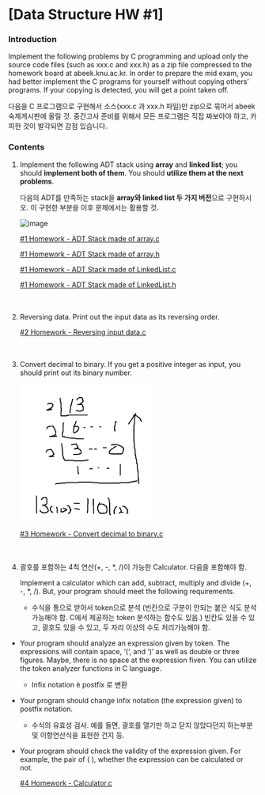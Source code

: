 # [Data Structure HW #1]

### Introduction

Implement the following problems by C programming and upload only the source code files (such as xxx.c and xxx.h) as a zip file compressed to the homework board at abeek.knu.ac.kr. In order to prepare the mid exam, you had better implement the C programs for yourself without copying others’ programs. If your copying is detected, you will get a point taken off.  

다음을 C 프로그램으로 구현해서 소스(xxx.c 과 xxx.h 파일)만 zip으로 묶어서 abeek 숙제게시판에 올릴 것. 중간고사 준비를 위해서 모든 프로그램은 직접 짜보아야 하고, 카피한 것이 발각되면 감점 있습니다.  

  

### Contents

1. Implement the following ADT stack using **array** and **linked list**; you should **implement both of them**. You should **utilize them at the next problems**. 

   다음의 ADT를 만족하는 stack을 **array와 linked list 두 가지 버전**으로 구현하시오. 이 구현한 부분을 이후 문제에서는 활용할 것.

   ![image](https://user-images.githubusercontent.com/48755377/66322819-ae7a6d00-e95d-11e9-920c-ce6d05e354b0.png)  

   [#1 Homework - ADT Stack made of array.c ](ArrayStack.c)  

   [#1 Homework - ADT Stack made of array.h](ArrayStack.h)  

   [#1 Homework - ADT Stack made of LinkedList.c ](LinkedStack.c)  

   [#1 Homework - ADT Stack made of LinkedList.h](LinkedStack.h)  


　    

2. Reversing data. Print out the input data as its reversing order.  

   [#2 Homework - Reversing input data.c](Reverse.c)  

　    

3. Convert decimal to binary. If you get a positive integer as input, you should print out its binary number.   

   <img src="hw1-3.png" alt="image" style="zoom:60%;" />  
   
   [#3 Homework - Convert decimal to binary.c](Binary.c)  

　     

4. 괄호를 포함하는 4칙 연산(+, -, *, /)이 가능한 Calculator. 다음을 포함해야 함.    

   Implement a calculator which can add, subtract, multiply and divide (+, -, *, /). But, your program should meet the following requirements.  

   * 수식을 통으로 받아서 token으로 분석 (빈칸으로 구분이 안되는 붙은 식도 분석 가능해야 함. C에서 제공하는 token 분석하는 함수도 있음.) 빈칸도 있을 수 있고, 괄호도 있을 수 있고, 두 자리 이상의 수도 처리가능해야 함.
* Your program should analyze an expression given by token. The expressions will contain space, ‘(‘, and ‘)’ as well as double or three figures. Maybe, there is no space at the expression fiven. You can utilize the token analyzer functions in C language.
  
   * Infix notation è postfix 로 변환
   
* Your program should change infix notation (the expression given) to postfix notation.
  
   * 수식의 유효성 검사. 예를 들면, 괄호를 열기만 하고 닫지 않았다던지 하는부분 및 이항연산식을 표현한 건지 등.
   
* Your program should check the validity of the expression given. For example, the pair of ( ), whether the expression can be calculated or not.
  
  [#4 Homework - Calculator.c](Calculator.c)  



  

